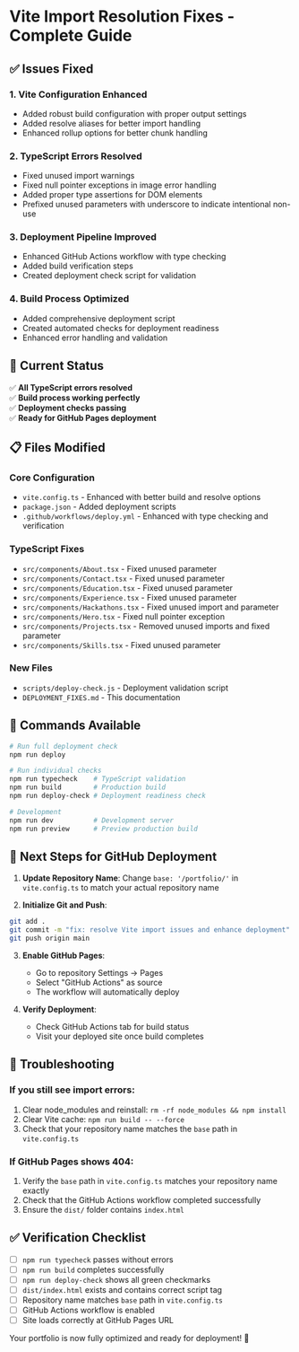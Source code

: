 # Vite Import Resolution Fixes - Complete Guide

## ✅ Issues Fixed

### 1. **Vite Configuration Enhanced**
- Added robust build configuration with proper output settings
- Added resolve aliases for better import handling
- Enhanced rollup options for better chunk handling

### 2. **TypeScript Errors Resolved**
- Fixed unused import warnings
- Fixed null pointer exceptions in image error handling
- Added proper type assertions for DOM elements
- Prefixed unused parameters with underscore to indicate intentional non-use

### 3. **Deployment Pipeline Improved**
- Enhanced GitHub Actions workflow with type checking
- Added build verification steps
- Created deployment check script for validation

### 4. **Build Process Optimized**
- Added comprehensive deployment script
- Created automated checks for deployment readiness
- Enhanced error handling and validation

## 🚀 Current Status

✅ **All TypeScript errors resolved**  
✅ **Build process working perfectly**  
✅ **Deployment checks passing**  
✅ **Ready for GitHub Pages deployment**

## 📋 Files Modified

### Core Configuration
- `vite.config.ts` - Enhanced with better build and resolve options
- `package.json` - Added deployment scripts
- `.github/workflows/deploy.yml` - Enhanced with type checking and verification

### TypeScript Fixes
- `src/components/About.tsx` - Fixed unused parameter
- `src/components/Contact.tsx` - Fixed unused parameter  
- `src/components/Education.tsx` - Fixed unused parameter
- `src/components/Experience.tsx` - Fixed unused parameter
- `src/components/Hackathons.tsx` - Fixed unused import and parameter
- `src/components/Hero.tsx` - Fixed null pointer exception
- `src/components/Projects.tsx` - Removed unused imports and fixed parameter
- `src/components/Skills.tsx` - Fixed unused parameter

### New Files
- `scripts/deploy-check.js` - Deployment validation script
- `DEPLOYMENT_FIXES.md` - This documentation

## 🔧 Commands Available

```bash
# Run full deployment check
npm run deploy

# Run individual checks
npm run typecheck    # TypeScript validation
npm run build        # Production build
npm run deploy-check # Deployment readiness check

# Development
npm run dev          # Development server
npm run preview      # Preview production build
```

## 🎯 Next Steps for GitHub Deployment

1. **Update Repository Name**: Change `base: '/portfolio/'` in `vite.config.ts` to match your actual repository name

2. **Initialize Git and Push**:
```bash
git add .
git commit -m "fix: resolve Vite import issues and enhance deployment"
git push origin main
```

3. **Enable GitHub Pages**: 
   - Go to repository Settings → Pages
   - Select "GitHub Actions" as source
   - The workflow will automatically deploy

4. **Verify Deployment**: 
   - Check GitHub Actions tab for build status
   - Visit your deployed site once build completes

## 🐛 Troubleshooting

### If you still see import errors:
1. Clear node_modules and reinstall: `rm -rf node_modules && npm install`
2. Clear Vite cache: `npm run build -- --force`
3. Check that your repository name matches the `base` path in `vite.config.ts`

### If GitHub Pages shows 404:
1. Verify the `base` path in `vite.config.ts` matches your repository name exactly
2. Check that the GitHub Actions workflow completed successfully
3. Ensure the `dist/` folder contains `index.html`

## ✅ Verification Checklist

- [ ] `npm run typecheck` passes without errors
- [ ] `npm run build` completes successfully  
- [ ] `npm run deploy-check` shows all green checkmarks
- [ ] `dist/index.html` exists and contains correct script tag
- [ ] Repository name matches `base` path in `vite.config.ts`
- [ ] GitHub Actions workflow is enabled
- [ ] Site loads correctly at GitHub Pages URL

Your portfolio is now fully optimized and ready for deployment! 🎉
